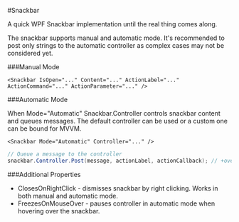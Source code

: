 #Snackbar

A quick WPF Snackbar implementation until the real thing comes along.

The snackbar supports manual and automatic mode. It's recommended to post only strings to the automatic controller as complex cases may not be considered yet.

###Manual Mode

```xaml
<Snackbar IsOpen="..." Content="..." ActionLabel="..." ActionCommand="..." ActionParameter="..." />
```

###Automatic Mode

When Mode="Automatic" Snackbar.Controller controls snackbar content and queues messages.
The default controller can be used or a custom one can be bound for MVVM. 

```xaml
<Snackbar Mode="Automatic" Controller="..." />
```
```c#
// Queue a message to the controller
snackbar.Controller.Post(message, actionLabel, actionCallback); // +overloads
```

###Additional Properties
* ClosesOnRightClick - dismisses snackbar by right clicking. Works in both manual and automatic mode.
* FreezesOnMouseOver - pauses controller in automatic mode when hovering over the snackbar.
